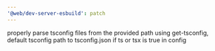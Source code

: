 ```yaml
---
'@web/dev-server-esbuild': patch
---
```


properly parse tsconfig files from the provided path using get-tsconfig, default tsconfig path to tsconfig.json if ts or tsx is true in config
